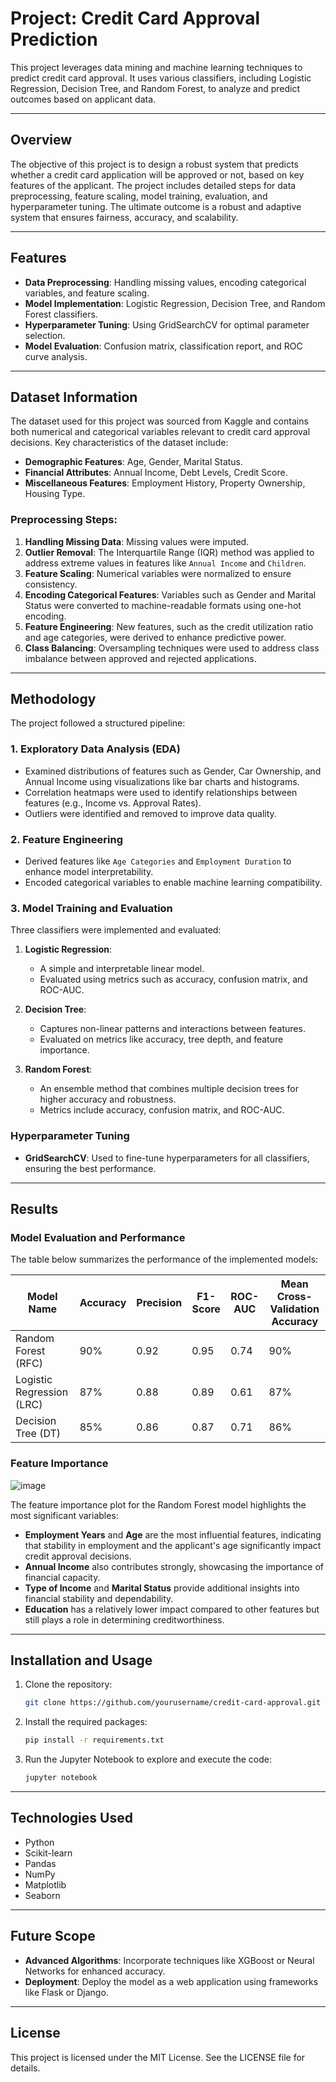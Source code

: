 # Project: Credit Card Approval Prediction

This project leverages data mining and machine learning techniques to predict credit card approval. It uses various classifiers, including Logistic Regression, Decision Tree, and Random Forest, to analyze and predict outcomes based on applicant data.

---

## Overview

The objective of this project is to design a robust system that predicts whether a credit card application will be approved or not, based on key features of the applicant. The project includes detailed steps for data preprocessing, feature scaling, model training, evaluation, and hyperparameter tuning. The ultimate outcome is a robust and adaptive system that ensures fairness, accuracy, and scalability.

---

## Features

- **Data Preprocessing**: Handling missing values, encoding categorical variables, and feature scaling.
- **Model Implementation**: Logistic Regression, Decision Tree, and Random Forest classifiers.
- **Hyperparameter Tuning**: Using GridSearchCV for optimal parameter selection.
- **Model Evaluation**: Confusion matrix, classification report, and ROC curve analysis.

---

## Dataset Information

The dataset used for this project was sourced from Kaggle and contains both numerical and categorical variables relevant to credit card approval decisions. Key characteristics of the dataset include:
- **Demographic Features**: Age, Gender, Marital Status.
- **Financial Attributes**: Annual Income, Debt Levels, Credit Score.
- **Miscellaneous Features**: Employment History, Property Ownership, Housing Type.

### Preprocessing Steps:
1. **Handling Missing Data**: Missing values were imputed.
2. **Outlier Removal**: The Interquartile Range (IQR) method was applied to address extreme values in features like `Annual Income` and `Children`.
3. **Feature Scaling**: Numerical variables were normalized to ensure consistency.
4. **Encoding Categorical Features**: Variables such as Gender and Marital Status were converted to machine-readable formats using one-hot encoding.
5. **Feature Engineering**: New features, such as the credit utilization ratio and age categories, were derived to enhance predictive power.
6. **Class Balancing**: Oversampling techniques were used to address class imbalance between approved and rejected applications.

---

## Methodology

The project followed a structured pipeline:

### 1. **Exploratory Data Analysis (EDA)**
- Examined distributions of features such as Gender, Car Ownership, and Annual Income using visualizations like bar charts and histograms.
- Correlation heatmaps were used to identify relationships between features (e.g., Income vs. Approval Rates).
- Outliers were identified and removed to improve data quality.

### 2. **Feature Engineering**
- Derived features like `Age Categories` and `Employment Duration` to enhance model interpretability.
- Encoded categorical variables to enable machine learning compatibility.

### 3. **Model Training and Evaluation**

Three classifiers were implemented and evaluated:

1. **Logistic Regression**:
   - A simple and interpretable linear model.
   - Evaluated using metrics such as accuracy, confusion matrix, and ROC-AUC.

2. **Decision Tree**:
   - Captures non-linear patterns and interactions between features.
   - Evaluated on metrics like accuracy, tree depth, and feature importance.

3. **Random Forest**:
   - An ensemble method that combines multiple decision trees for higher accuracy and robustness.
   - Metrics include accuracy, confusion matrix, and ROC-AUC.

### Hyperparameter Tuning

- **GridSearchCV**: Used to fine-tune hyperparameters for all classifiers, ensuring the best performance.

---

## Results

### Model Evaluation and Performance
The table below summarizes the performance of the implemented models:

| Model Name           | Accuracy | Precision | F1-Score | ROC-AUC | Mean Cross-Validation Accuracy |
|----------------------|----------|-----------|----------|---------|--------------------------------|
| Random Forest (RFC)  | 90%      | 0.92      | 0.95     | 0.74    | 90%                            |
| Logistic Regression (LRC) | 87%      | 0.88      | 0.89     | 0.61    | 87%                            |
| Decision Tree (DT)   | 85%      | 0.86      | 0.87     | 0.71    | 86%                            |

### Feature Importance

![image](https://github.com/user-attachments/assets/523c22f8-42e6-4c05-a2a7-4c19f0141f95)

The feature importance plot for the Random Forest model highlights the most significant variables:

- **Employment Years** and **Age** are the most influential features, indicating that stability in employment and the applicant's age significantly impact credit approval decisions.
- **Annual Income** also contributes strongly, showcasing the importance of financial capacity.
- **Type of Income** and **Marital Status** provide additional insights into financial stability and dependability.
- **Education** has a relatively lower impact compared to other features but still plays a role in determining creditworthiness.

---

## Installation and Usage

1. Clone the repository:
   ```bash
   git clone https://github.com/yourusername/credit-card-approval.git
   ```

2. Install the required packages:
   ```bash
   pip install -r requirements.txt
   ```

3. Run the Jupyter Notebook to explore and execute the code:
   ```bash
   jupyter notebook
   ```

---

## Technologies Used

- Python
- Scikit-learn
- Pandas
- NumPy
- Matplotlib
- Seaborn

---

## Future Scope

- **Advanced Algorithms**: Incorporate techniques like XGBoost or Neural Networks for enhanced accuracy.
- **Deployment**: Deploy the model as a web application using frameworks like Flask or Django.

---

## License

This project is licensed under the MIT License. See the LICENSE file for details.



